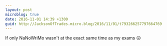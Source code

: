 ```yaml
---
layout: post
microblog: true
date: 2016-11-01 14:39 +1300
guid: http://JacksonOfTrades.micro.blog/2016/11/01/t793266257797664769.html
---
```

If only NaNoWriMo wasn't at the exact same time as my exams 😖
